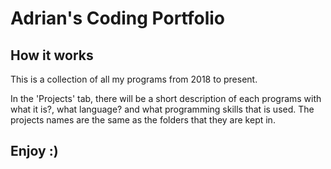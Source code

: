 # Adrian's Coding Portfolio
## How it works
This is a collection of all my programs from 2018 to present.
 
In the 'Projects' tab, there will be a short description of each programs with what it is?, what language? and what programming skills that is used. The projects names are the same as the folders that they are kept in.
 
## Enjoy :)

